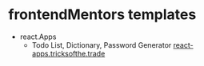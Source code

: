 # frontendMentors templates

- react.Apps
  - Todo List, Dictionary, Password Generator [react-apps.tricksofthe.trade](https://react-apps.tricksofthe.trade/)
